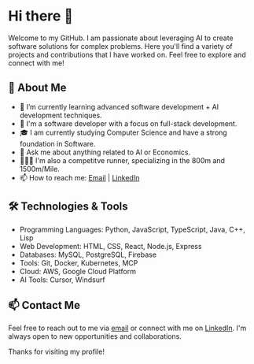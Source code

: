 # Hi there 👋

Welcome to my GitHub. I am passionate about leveraging AI to create software solutions for complex problems. Here you'll find a variety of projects and contributions that I have worked on. Feel free to explore and connect with me!

## 🚀 About Me

- 🌱 I’m currently learning advanced software development + AI development techniques.
- 💼 I'm a software developer with a focus on full-stack development.
- 🎓 I am currently studying Computer Science and have a strong foundation in Software.
- 💬 Ask me about anything related to AI or Economics.
- 🏃🏻‍♂️ I'm also a competitve runner, specializing in the 800m and 1500m/Mile.
- 📫 How to reach me: [Email](mailto:arraje.n@northeastern.edu) | [LinkedIn](https://www.linkedin.com/in/nicoarraje/)

## 🛠️ Technologies & Tools

- Programming Languages: Python, JavaScript, TypeScript, Java, C++, Lisp
- Web Development: HTML, CSS, React, Node.js, Express
- Databases: MySQL, PostgreSQL, Firebase
- Tools: Git, Docker, Kubernetes, MCP
- Cloud: AWS, Google Cloud Platform
- AI Tools: Cursor, Windsurf

## 📫 Contact Me

Feel free to reach out to me via [email](mailto:arraje.n@northeastern.edu) or connect with me on [LinkedIn](https://www.linkedin.com/in/nicoarraje/). I'm always open to new opportunities and collaborations.

Thanks for visiting my profile!
